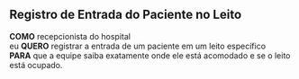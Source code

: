
## Registro de Entrada do Paciente no Leito

**COMO** recepcionista do hospital  
eu **QUERO** registrar a entrada de um paciente em um leito específico  
**PARA** que a equipe saiba exatamente onde ele está acomodado e se o leito está ocupado.
